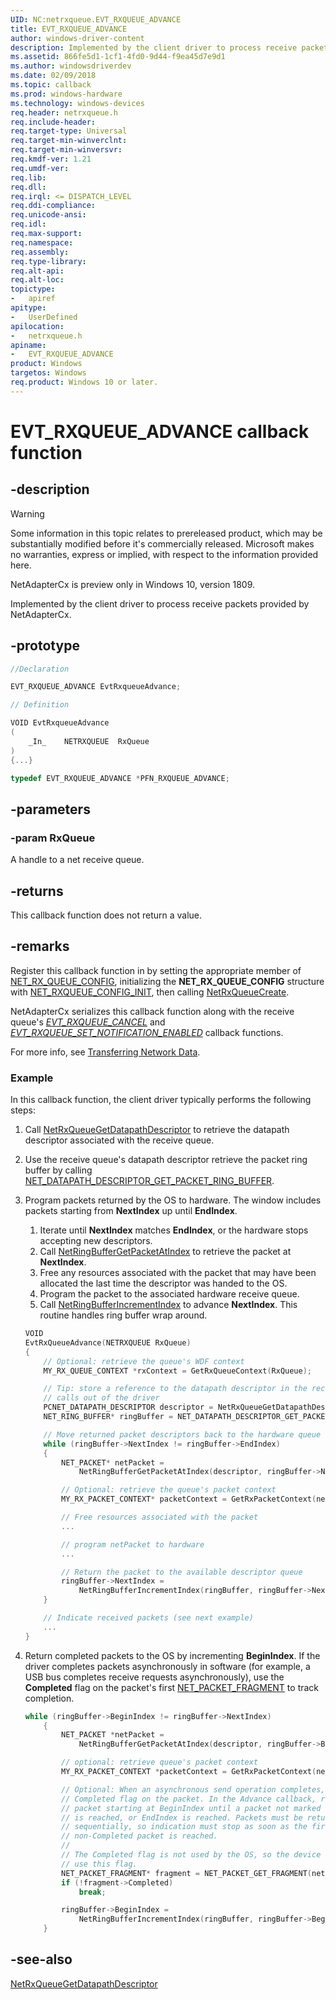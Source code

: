 ```yaml
---
UID: NC:netrxqueue.EVT_RXQUEUE_ADVANCE
title: EVT_RXQUEUE_ADVANCE
author: windows-driver-content
description: Implemented by the client driver to process receive packets provided by NetAdapterCx.
ms.assetid: 866fe5d1-1cf1-4fd0-9d44-f9ea45d7e9d1
ms.author: windowsdriverdev
ms.date: 02/09/2018
ms.topic: callback
ms.prod: windows-hardware
ms.technology: windows-devices
req.header: netrxqueue.h
req.include-header:
req.target-type: Universal
req.target-min-winverclnt:
req.target-min-winversvr:
req.kmdf-ver: 1.21
req.umdf-ver:
req.lib:
req.dll:
req.irql: <= DISPATCH_LEVEL
req.ddi-compliance:
req.unicode-ansi:
req.idl:
req.max-support:
req.namespace:
req.assembly:
req.type-library: 
req.alt-api:
req.alt-loc:
topictype: 
-	apiref
apitype: 
-	UserDefined
apilocation: 
-	netrxqueue.h
apiname: 
-	EVT_RXQUEUE_ADVANCE
product: Windows
targetos: Windows
req.product: Windows 10 or later.
---
```


# EVT_RXQUEUE_ADVANCE callback function

## -description

> [!WARNING]
> Some information in this topic relates to prereleased product, which may be substantially modified before it's commercially released. Microsoft makes no warranties, express or implied, with respect to the information provided here.
>
> NetAdapterCx is preview only in Windows 10, version 1809.

Implemented by the client driver to process receive packets provided by NetAdapterCx.

## -prototype

```c++
//Declaration

EVT_RXQUEUE_ADVANCE EvtRxqueueAdvance; 

// Definition

VOID EvtRxqueueAdvance 
(
	_In_	NETRXQUEUE	RxQueue
)
{...}

typedef EVT_RXQUEUE_ADVANCE *PFN_RXQUEUE_ADVANCE;
```

## -parameters

### -param RxQueue 
A handle to a net receive queue.

## -returns

This callback function does not return a value.

## -remarks
Register this callback function in by setting the appropriate member of [NET_RX_QUEUE_CONFIG](ns-netrxqueue-_net_rxqueue_config.md), initializing the **NET_RX_QUEUE_CONFIG** structure with [NET_RXQUEUE_CONFIG_INIT](nf-netrxqueue-net_rxqueue_config_init.md), then calling [NetRxQueueCreate](nf-netrxqueue-netrxqueuecreate.md).
	
NetAdapterCx serializes this callback function along with the receive queue's *[EVT_RXQUEUE_CANCEL](nc-netrxqueue-evt_rxqueue_cancel.md)* and *[EVT_RXQUEUE_SET_NOTIFICATION_ENABLED](nc-netrxqueue-evt_rxqueue_set_notification_enabled.md)* callback functions.

For more info, see [Transferring Network Data](https://docs.microsoft.com/windows-hardware/drivers/netcx/transferring-network-data).



### Example

In this callback function, the client driver typically performs the following steps:

1. Call [NetRxQueueGetDatapathDescriptor](nf-netrxqueue-netrxqueuegetdatapathdescriptor.md) to retrieve the datapath descriptor associated with the receive queue.
2. Use the receive queue's datapath descriptor retrieve the packet ring buffer by calling [NET_DATAPATH_DESCRIPTOR_GET_PACKET_RING_BUFFER](../netdatapathdescriptor/nf-netdatapathdescriptor-net_datapath_descriptor_get_packet_ring_buffer.md).
3. Program packets returned by the OS to hardware. The window includes packets starting from **NextIndex** up until **EndIndex**.
	1. Iterate until **NextIndex** matches **EndIndex**, or the hardware stops accepting new descriptors.
	2. Call [NetRingBufferGetPacketAtIndex](../netadapterpacket/nf-netadapterpacket-netringbuffergetpacketatindex.md) to retrieve the packet at **NextIndex**.
	3. Free any resources associated with the packet that may have been allocated the last time the descriptor was handed to the OS.
	4. Program the packet to the associated hardware receive queue.
	5. Call [NetRingBufferIncrementIndex](../netringbuffer/nf-netringbuffer-netringbufferincrementindex.md) to advance **NextIndex**. This routine handles ring buffer wrap around.

	```C++
	VOID
	EvtRxQueueAdvance(NETRXQUEUE RxQueue)
	{
		// Optional: retrieve the queue's WDF context
		MY_RX_QUEUE_CONTEXT *rxContext = GetRxQueueContext(RxQueue);

		// Tip: store a reference to the datapath descriptor in the receive context to reduce
		// calls out of the driver
		PCNET_DATAPATH_DESCRIPTOR descriptor = NetRxQueueGetDatapathDescriptor(RxQueue);
		NET_RING_BUFFER* ringBuffer = NET_DATAPATH_DESCRIPTOR_GET_PACKET_RING_BUFFER(descriptor);

		// Move returned packet descriptors back to the hardware queue
		while (ringBuffer->NextIndex != ringBuffer->EndIndex)
		{
			NET_PACKET* netPacket =
				NetRingBufferGetPacketAtIndex(descriptor, ringBuffer->NextIndex);

			// Optional: retrieve the queue's packet context
			MY_RX_PACKET_CONTEXT* packetContext = GetRxPacketContext(netPacket);

			// Free resources associated with the packet
			...

			// program netPacket to hardware
			...

			// Return the packet to the available descriptor queue
			ringBuffer->NextIndex =
				NetRingBufferIncrementIndex(ringBuffer, ringBuffer->NextIndex);
		}

		// Indicate received packets (see next example)
		...
	}
	```
3. Return completed packets to the OS by incrementing **BeginIndex**. If the driver completes packets asynchronously in software (for example, a USB bus completes receive requests asynchronously), use the **Completed** flag on the packet's first [NET_PACKET_FRAGMENT](../netpacket/ns-netpacket-_net_packet_fragment.md) to track completion.

	```c++
	while (ringBuffer->BeginIndex != ringBuffer->NextIndex)
		{
			NET_PACKET *netPacket =
				NetRingBufferGetPacketAtIndex(descriptor, ringBuffer->BeginIndex);

			// optional: retrieve queue's packet context
			MY_RX_PACKET_CONTEXT *packetContext = GetRxPacketContext(netPacket);

			// Optional: When an asynchronous send operation completes, update the
			// Completed flag on the packet. In the Advance callback, return each
			// packet starting at BeginIndex until a packet not marked as Completed
			// is reached, or EndIndex is reached. Packets must be returned
			// sequentially, so indication must stop as soon as the first
			// non-Completed packet is reached.
			//
			// The Completed flag is not used by the OS, so the device is free to
			// use this flag.
			NET_PACKET_FRAGMENT* fragment = NET_PACKET_GET_FRAGMENT(netPacket, descriptor, 0);
			if (!fragment->Completed)
				break;

			ringBuffer->BeginIndex =
				NetRingBufferIncrementIndex(ringBuffer, ringBuffer->BeginIndex);
		}
	```

## -see-also

[NetRxQueueGetDatapathDescriptor](nf-netrxqueue-netrxqueuegetdatapathdescriptor.md)